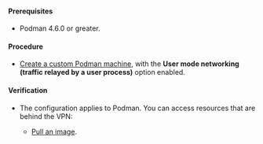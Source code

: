 #### Prerequisites

- Podman 4.6.0 or greater.

#### Procedure

- [Create a custom Podman machine](/docs/onboarding-for-containers/creating-a-podman-machine-with-podman-desktop), with the **User mode networking (traffic relayed by a user process)** option enabled.

#### Verification

- The configuration applies to Podman. You can access resources that are behind the VPN:

  - [Pull an image](/docs/working-with-containers/images/pulling-an-image).
